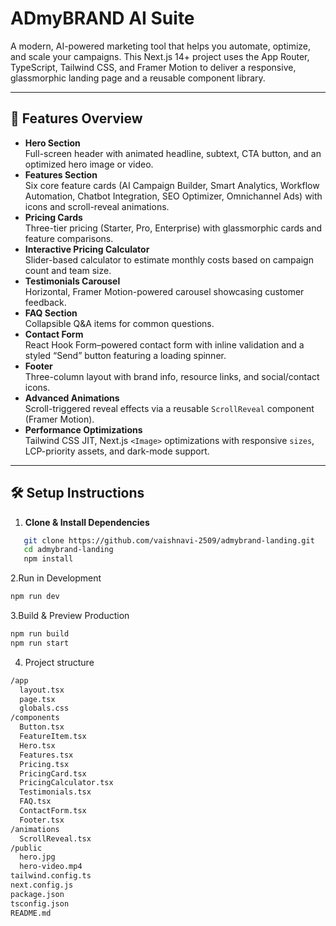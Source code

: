 # ADmyBRAND AI Suite

A modern, AI-powered marketing tool that helps you automate, optimize, and scale your campaigns. This Next.js 14+ project uses the App Router, TypeScript, Tailwind CSS, and Framer Motion to deliver a responsive, glassmorphic landing page and a reusable component library.

---

## 🚀 Features Overview

- **Hero Section**  
  Full-screen header with animated headline, subtext, CTA button, and an optimized hero image or video.  
- **Features Section**  
  Six core feature cards (AI Campaign Builder, Smart Analytics, Workflow Automation, Chatbot Integration, SEO Optimizer, Omnichannel Ads) with icons and scroll-reveal animations.  
- **Pricing Cards**  
  Three-tier pricing (Starter, Pro, Enterprise) with glassmorphic cards and feature comparisons.  
- **Interactive Pricing Calculator**  
  Slider-based calculator to estimate monthly costs based on campaign count and team size.  
- **Testimonials Carousel**  
  Horizontal, Framer Motion-powered carousel showcasing customer feedback.  
- **FAQ Section**  
  Collapsible Q&A items for common questions.  
- **Contact Form**  
  React Hook Form–powered contact form with inline validation and a styled “Send” button featuring a loading spinner.  
- **Footer**  
  Three-column layout with brand info, resource links, and social/contact icons.  
- **Advanced Animations**  
  Scroll-triggered reveal effects via a reusable `ScrollReveal` component (Framer Motion).  
- **Performance Optimizations**  
  Tailwind CSS JIT, Next.js `<Image>` optimizations with responsive `sizes`, LCP-priority assets, and dark-mode support.

---

## 🛠 Setup Instructions

1. **Clone & Install Dependencies**  
```bash
   git clone https://github.com/vaishnavi-2509/admybrand-landing.git
   cd admybrand-landing
   npm install
```

2.Run in Development
```bash 
npm run dev     
```

3.Build & Preview Production

```bash 
npm run build
npm run start       
```

4. Project structure
```bash
/app
  layout.tsx
  page.tsx
  globals.css
/components
  Button.tsx
  FeatureItem.tsx
  Hero.tsx
  Features.tsx
  Pricing.tsx
  PricingCard.tsx
  PricingCalculator.tsx
  Testimonials.tsx
  FAQ.tsx
  ContactForm.tsx
  Footer.tsx
/animations
  ScrollReveal.tsx
/public
  hero.jpg
  hero-video.mp4
tailwind.config.ts
next.config.js
package.json
tsconfig.json
README.md
```